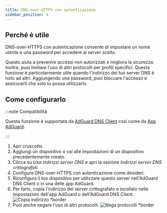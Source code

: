```yaml
---
title: DNS-over-HTTPS con autenticazione
sidebar_position: 4
---
```


## Perché è utile

DNS-over-HTTPS con autenticazione consente di impostare un nome utente e una password per accedere al server scelto.

Questo aiuta a prevenire accessi non autorizzati e migliora la sicurezza. Inoltre, puoi limitare l'uso di altri protocolli per profili specifici. Questa funzione è particolarmente utile quando l'indirizzo del tuo server DNS è noto ad altri. Aggiungendo una password, puoi bloccare l'accesso e assicurarti che solo tu possa utilizzarlo.

## Come configurarlo

:::note Compatibilità

Questa funzione è supportata da [AdGuard DNS Client](/dns-client/overview.md) così come da [App AdGuard](https://adguard.com/welcome.html).

:::

1. Apri cruscotto.
2. Aggiungi un dispositivo o vai alle impostazioni di un dispositivo precedentemente creato.
3. Clicca su _Usa indirizzi server DNS_ e apri la sezione _Indirizzi server DNS crittografati_.
4. Configura DNS-over-HTTPS con autenticazione come desideri.
5. Riconfigura il tuo dispositivo per utilizzare questo server nell'AdGuard DNS Client o in una delle app AdGuard.
6. Per farlo, copia l'indirizzo del server crittografato e incollalo nelle impostazioni dell'app AdGuard o dell'AdGuard DNS Client.
    ![Copia indirizzo \*border](https://cdn.adtidy.org/content/kb/dns/private/new_dns/connect/doh_step6.png)
7. Puoi anche negare l'uso di altri protocolli.
    ![Nega protocolli \*border](https://cdn.adtidy.org/content/kb/dns/private/new_dns/connect/deny_protocol.png)
